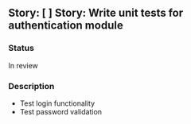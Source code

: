 ## Story: [ ] Story: Write unit tests for authentication module

### Status

In review

### Description

- Test login functionality
- Test password validation
